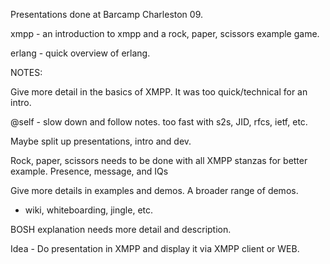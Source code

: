 Presentations done at Barcamp Charleston 09.

xmpp - an introduction to xmpp and a rock, paper, scissors example game.


erlang - quick overview of erlang.


NOTES:

Give more detail in the basics of XMPP. It was too quick/technical for an intro.

@self - slow down and follow notes. too fast with s2s, JID, rfcs, ietf, etc.

Maybe split up presentations, intro and dev. 

Rock, paper, scissors needs to be done with all XMPP stanzas for better example.
Presence, message, and IQs

Give more details in examples and demos. A broader range of demos.

 - wiki, whiteboarding, jingle, etc.

BOSH explanation needs more detail and description.

Idea - Do presentation in XMPP and display it via XMPP client or WEB.





